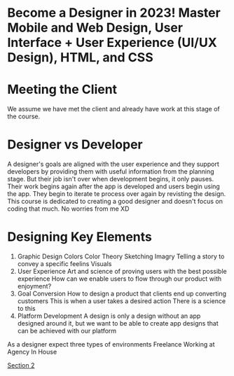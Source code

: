 # Become a Designer in 2023! Master Mobile and Web Design, User Interface + User Experience (UI/UX Design), HTML, and CSS

# Meeting the Client
We assume we have met the client and already have work at this stage of the course.

# Designer vs Developer
A designer's goals are aligned with the user experience and they support developers by providing them with useful information from the planning stage. But their job isn't over when development begins, it only pauses. Their work begins again after the app is developed and users begin using the app. They begin to iterate te process over again by revisting the design. This course is dedicated to creating a good designer and doesn't focus on coding that much. No worries from me XD

# Designing Key Elements
1. Graphic Design
    Colors
    Color Theory
    Sketching
    Imagry
    Telling a story to convey a specific feelins
    Visuals
2. User Experience
    Art and science of proving users with the best possible experience
    How can we enable users to flow through our product with enjoyment?
3. Goal Conversion
    How to design a product that clients end up converting customers
    This is when a user takes a desired action
    There is a science to this
4. Platform Development
    A design is only a design without an app designed around it, but we want to be able to create app designs that can be achieved with our platform 

As a designer expect three types of environments
Freelance
Working at Agency
In House

[Section 2](./section-02.md)